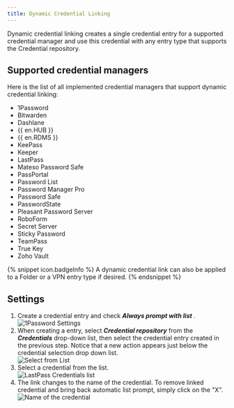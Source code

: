 ```yaml
---
title: Dynamic Credential Linking
---
```

Dynamic credential linking creates a single credential entry for a supported credential manager and use this credential with any entry type that supports the Credential repository.  

## Supported credential managers 

Here is the list of all implemented credential managers that support dynamic credential linking:  

* 1Password 
* Bitwarden 
* Dashlane 
* {{ en.HUB }} 
* {{ en.RDMS }} 
* KeePass 
* Keeper 
* LastPass 
* Mateso Password Safe 
* PassPortal 
* Password List 
* Password Manager Pro 
* Password Safe 
* PasswordState 
* Pleasant Password Server 
* RoboForm 
* Secret Server 
* Sticky Password 
* TeamPass 
* True Key 
* Zoho Vault 

{% snippet icon.badgeInfo %} 
A dynamic credential link can also be applied to a Folder or a VPN entry type if desired. 
{% endsnippet %}
 
## Settings 

1. Create a credential entry and check ***Always prompt with list*** .  
![1Password Settings](/img/en/rdm/windows/clip11064.png) 
1. When creating a entry, select ***Credential repository*** from the ***Credentials*** drop-down list, then select the credential entry created in the previous step. Notice that a new action appears just below the credential selection drop down list.  
![Select from List](/img/en/rdm/windows/clip11065.png) 
1. Select a credential from the list.  
![LastPass Credentials list](/img/en/rdm/windows/clip10657.png) 
1. The link changes to the name of the credential. To remove linked credential and bring back automatic list prompt, simply click on the &quot;X&quot;.  
![Name of the credential](/img/en/rdm/windows/clip11066.png) 

